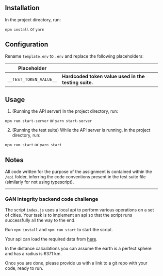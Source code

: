 ## Installation

In the project directory, run:

```npm install```
or
```yarn```


## Configuration

Rename `template.env` to `.env` and replace the following placeholders:

|Placeholder|   |
|---|---|
|`__TEST_TOKEN_VALUE__`|__Hardcoded token value used in the testing suite.__|


## Usage

1. (Running the API server) In the project directory, run:

```npm run start-server```
or
```yarn start-server```

2. (Running the test suite) While the API server is running, in the project directory, run:

```npm run start```
or
```yarn start```


## Notes

All code written for the purpose of the assignment is contained within the `/api` folder, inferring the code conventions present in the test suite file (similarly for not using typescript). 

---

### GAN Integrity backend code challenge

The script `index.js` uses a local api to perform various operations on a set of cities. Your task is to implement an api so that the script runs successfully all the way to the end.

Run `npm install` and `npm run start` to start the script.

Your api can load the required data from [here](addresses.json).

In the distance calculations you can assume the earth is a perfect sphere and has a radius is 6371 km.

Once you are done, please provide us with a link to a git repo with your code, ready to run.
